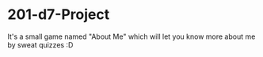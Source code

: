 # 201-d7-Project
It's a small game named "About Me" which will let you know more about me by sweat quizzes :D
